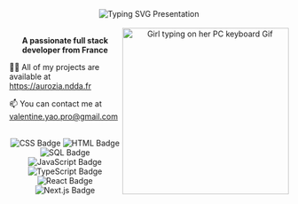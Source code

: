 <div align="center">
  <img src="https://readme-typing-svg.demolab.com?font=Fira+Code&size=30&pause=1000&color=FFF2CD&center=true&repeat=false&random=false&width=530&height=55&lines=%F0%9F%91%8B+Hello%2C+I+am+Valentine+%F0%9F%91%8B" alt="Typing SVG Presentation" align="center" />
  <br /><br />
  <img src="https://i.pinimg.com/originals/f0/f0/d9/f0f0d932d6e39c7af5aa305cbd8da735.gif" alt="Girl typing on her PC keyboard Gif" style="width: 300px;" align="right" />
  <p align="center"><strong>A passionate full stack developer from France</strong></p>
  <p align="left">👨‍💻 All of my projects are available at <a href="https://aurozia.ndda.fr/">https://aurozia.ndda.fr</a></p>
  <p align="left">📫 You can contact me at <a href="mailto:valentine.yao.pro@gmail.com">valentine.yao.pro@gmail.com</a></p>
  <br />
  <section>
    <img src="https://img.shields.io/badge/CSS-1572B6?style=for-the-badge&logo=css3&logoColor=white" alt="CSS Badge"/> 
    <img src="https://img.shields.io/badge/HTML-E34F26?style=for-the-badge&logo=html5&logoColor=white" alt="HTML Badge" /badge/CSS-1572B6?style=for-the-badge&logo=css3&logoColor=white" alt="CSS Badge"/>
    <img src="https://img.shields.io/badge/SQL-4479A1?style=for-the-badge&logo=mysql&logoColor=white" alt="SQL Badge" /badge/CSS-1572B6?style=for-the-badge&logo=css3&logoColor=white" alt="CSS Badge"/>
  </section>
  <section>
    <img src="https://img.shields.io/badge/JavaScript-F7DF1E?style=for-the-badge&logo=javascript&logoColor=black" alt="JavaScript Badge" /badge/CSS-1572B6?style=for-the-badge&logo=css3&logoColor=white" alt="CSS Badge"/>
    <img src="https://img.shields.io/badge/TypeScript-3178C6?style=for-the-badge&logo=typescript&logoColor=white" alt="TypeScript Badge" /badge/CSS-1572B6?style=for-the-badge&logo=css3&logoColor=white" alt="CSS Badge"/>
  </section>
  <section>
    <img src="https://img.shields.io/badge/React-61DAFB?style=for-the-badge&logo=react&logoColor=white" alt="React Badge" /badge/CSS-1572B6?style=for-the-badge&logo=css3&logoColor=white" alt="CSS Badge"/>
    <img src="https://img.shields.io/badge/Next.js-000000?style=for-the-badge&logo=next.js&logoColor=white" alt="Next.js Badge" /badge/CSS-1572B6?style=for-the-badge&logo=css3&logoColor=white" alt="CSS Badge"/>
  </section>
</div>

